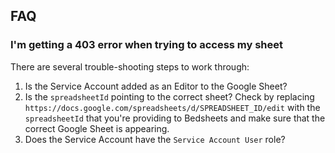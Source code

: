 ## FAQ

### I'm getting a 403 error when trying to access my sheet

There are several trouble-shooting steps to work through:

1. Is the Service Account added as an Editor to the Google Sheet?
2. Is the `spreadsheetId` pointing to the correct sheet? Check by replacing `https://docs.google.com/spreadsheets/d/SPREADSHEET_ID/edit` with the `spreadsheetId` that you're providing to Bedsheets and make sure that the correct Google Sheet is appearing.
3. Does the Service Account have the `Service Account User` role?
